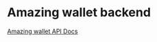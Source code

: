 # Amazing wallet backend

[Amazing wallet API Docs](https://amazing-wallet.herokuapp.com/api/docs/)
